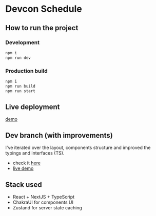 # Devcon Schedule

## How to run the project

### Development

```bash
npm i
npm run dev
```

### Production build

```bash
npm i
npm run build
npm run start
```

## Live deployment

[demo](https://devcon-challenge.vercel.app/)

## Dev branch (with improvements)

I've iterated over the layout, components structure and improved the typings and interfaces (TS).

- check it [here](https://github.com/nhsz/devcon-challenge/tree/dev)
- [live demo](https://devcon-challenge-dev.vercel.app/)

## Stack used

- React + NextJS + TypeScript
- ChakraUI for components UI
- Zustand for server state caching
